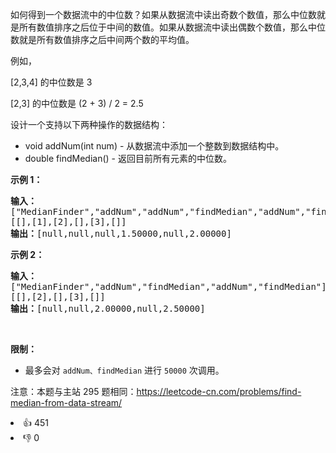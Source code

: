 <p>如何得到一个数据流中的中位数？如果从数据流中读出奇数个数值，那么中位数就是所有数值排序之后位于中间的数值。如果从数据流中读出偶数个数值，那么中位数就是所有数值排序之后中间两个数的平均值。</p>

<p>例如，</p>

<p>[2,3,4]&nbsp;的中位数是 3</p>

<p>[2,3] 的中位数是 (2 + 3) / 2 = 2.5</p>

<p>设计一个支持以下两种操作的数据结构：</p>

<ul> 
 <li>void addNum(int num) - 从数据流中添加一个整数到数据结构中。</li> 
 <li>double findMedian() - 返回目前所有元素的中位数。</li> 
</ul>

<p><strong>示例 1：</strong></p>

<pre><strong>输入：
</strong>["MedianFinder","addNum","addNum","findMedian","addNum","findMedian"]
[[],[1],[2],[],[3],[]]
<strong>输出：</strong>[null,null,null,1.50000,null,2.00000]
</pre>

<p><strong>示例 2：</strong></p>

<pre><strong>输入：
</strong>["MedianFinder","addNum","findMedian","addNum","findMedian"]
[[],[2],[],[3],[]]
<strong>输出：</strong>[null,null,2.00000,null,2.50000]</pre>

<p>&nbsp;</p>

<p><strong>限制：</strong></p>

<ul> 
 <li>最多会对&nbsp;<code>addNum、findMedian</code> 进行&nbsp;<code>50000</code>&nbsp;次调用。</li> 
</ul>

<p>注意：本题与主站 295 题相同：<a href="https://leetcode-cn.com/problems/find-median-from-data-stream/">https://leetcode-cn.com/problems/find-median-from-data-stream/</a></p>

<div><li>👍 451</li><li>👎 0</li></div>